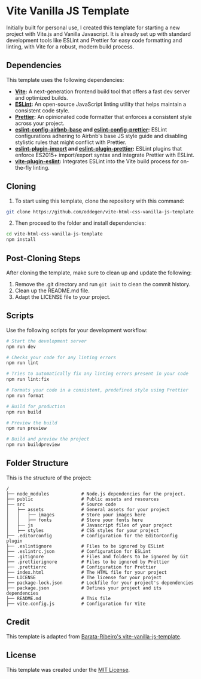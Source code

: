 # Vite Vanilla JS Template

Initially built for personal use, I created this template for starting a new project with Vite.js and Vanilla Javascript. It is already set up with standard development tools like ESLint and Prettier for easy code formatting and linting, with Vite for a robust, modern build process.

## Dependencies

This template uses the following dependencies:

-   **[Vite](https://vitejs.dev/):** A next-generation frontend build tool that offers a fast dev server and optimized builds.
-   **[ESLint](https://eslint.org/):** An open-source JavaScript linting utility that helps maintain a consistent code style.
-   **[Prettier](https://prettier.io/):** An opinionated code formatter that enforces a consistent style across your project.
-   **[eslint-config-airbnb-base](https://www.npmjs.com/package/eslint-config-airbnb-base) and [eslint-config-prettier](https://www.npmjs.com/package/eslint-config-prettier):** ESLint configurations adhering to Airbnb's base JS style guide and disabling stylistic rules that might conflict with Prettier.
-   **[eslint-plugin-import](https://www.npmjs.com/package/eslint-plugin-import) and [eslint-plugin-prettier](https://www.npmjs.com/package/eslint-plugin-prettier):** ESLint plugins that enforce ES2015+ import/export syntax and integrate Prettier with ESLint.
-   **[vite-plugin-eslint](https://www.npmjs.com/package/vite-plugin-eslint):** Integrates ESLint into the Vite build process for on-the-fly linting.

## Cloning

1. To start using this template, clone the repository with this command:

```bash
git clone https://github.com/oddegen/vite-html-css-vanilla-js-template.git
```

2. Then proceed to the folder and install dependencies:

```bash
cd vite-html-css-vanilla-js-template
npm install
```

## Post-Cloning Steps

After cloning the template, make sure to clean up and update the following:

1. Remove the .git directory and run `git init` to clean the commit history.
2. Clean up the README.md file.
3. Adapt the LICENSE file to your project.

## Scripts

Use the following scripts for your development workflow:

```bash
# Start the development server
npm run dev

# Checks your code for any linting errors
npm run lint

# Tries to automatically fix any linting errors present in your code
npm run lint:fix

# Formats your code in a consistent, predefined style using Prettier
npm run format

# Build for production
npm run build

# Preview the build
npm run preview

# Build and preview the project
npm run buildpreview
```

## Folder Structure

This is the structure of the project:

```plaintext
/
├── node_modules            # Node.js dependencies for the project.
├── public                  # Public assets and resources
├── src                     # Source code
│   ├── assets              # General assets for your project
│   │   ├── images          # Store your images here
│   │   ├── fonts           # Store your fonts here
│   ├── js                  # Javascript files of your project
│   ├── styles              # CSS styles for your project
├── .editorconfig           # Configuration for the EditorConfig plugin
├── .eslintignore           # Files to be ignored by ESLint
├── .eslintrc.json          # Configuration for ESLint
├── .gitignore              # Files and folders to be ignored by Git
├── .prettierignore         # Files to be ignored by Prettier
├── .prettierrc             # Configuration for Prettier
├── index.html              # The HTML file for your project
├── LICENSE                 # The license for your project
├── package-lock.json       # Lockfile for your project's dependencies
├── package.json            # Defines your project and its dependencies
├── README.md               # This file
├── vite.config.js          # Configuration for Vite
```

## Credit

This template is adapted from [Barata-Ribeiro's vite-vanilla-js-template](https://github.com/Barata-Ribeiro/vite-vanilla-js-template).

## License

This template was created under the [MIT License](LICENSE.md).
